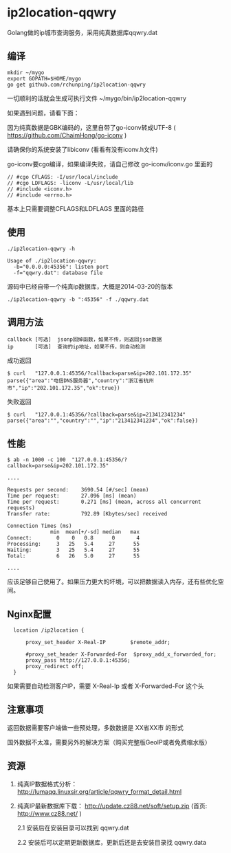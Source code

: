 ip2location-qqwry
=================

Golang做的ip城市查询服务，采用纯真数据库qqwry.dat



编译
----

~~~~
mkdir ~/mygo
export GOPATH=$HOME/mygo
go get github.com/rchunping/ip2location-qqwry
~~~~

一切顺利的话就会生成可执行文件 ~/mygo/bin/ip2location-qqwry

如果遇到问题，请看下面：



因为纯真数据是GBK编码的，这里自带了go-iconv转成UTF-8 ( https://github.com/ChaimHong/go-iconv  )

请确保你的系统安装了libiconv (看看有没有iconv.h文件)

go-iconv要cgo编译，如果编译失败，请自己修改 go-iconv/iconv.go 里面的

~~~~
// #cgo CFLAGS: -I/usr/local/include
// #cgo LDFLAGS: -liconv -L/usr/local/lib
// #include <iconv.h>
// #include <errno.h>
~~~~

基本上只需要调整CFLAGS和LDFLAGS 里面的路径


使用
----

~~~~
./ip2location-qqwry -h

Usage of ./ip2location-qqwry:
  -b="0.0.0.0:45356": listen port
  -f="qqwry.dat": database file
~~~~


源码中已经自带一个纯真ip数据库，大概是2014-03-20的版本

~~~~
./ip2location-qqwry -b ":45356" -f ./qqwry.dat
~~~~


调用方法
--------

~~~~
callback [可选]  jsonp回掉函数，如果不传，则返回json数据
ip       [可选]  查询的ip地址，如果不传，则自动检测
~~~~


成功返回

~~~~
$ curl   "127.0.0.1:45356/?callback=parse&ip=202.101.172.35"
parse({"area":"电信DNS服务器","country":"浙江省杭州市","ip":"202.101.172.35","ok":true})
~~~~

失败返回

~~~~
$ curl   "127.0.0.1:45356/?callback=parse&ip=213412341234"
parse({"area":"","country":"","ip":"213412341234","ok":false})
~~~~





性能
----

~~~~
$ ab -n 1000 -c 100  "127.0.0.1:45356/?callback=parse&ip=202.101.172.35"

....

Requests per second:    3690.54 [#/sec] (mean)
Time per request:       27.096 [ms] (mean)
Time per request:       0.271 [ms] (mean, across all concurrent requests)
Transfer rate:          792.89 [Kbytes/sec] received

Connection Times (ms)
              min  mean[+/-sd] median   max
Connect:        0    0   0.8      0       4
Processing:     3   25   5.4     27      55
Waiting:        3   25   5.4     27      55
Total:          6   26   5.0     27      55

....

~~~~

应该足够自己使用了。如果压力更大的坏境，可以把数据读入内存，还有些优化空间。


Nginx配置
---------

~~~~~
  location /ip2location {

      proxy_set_header X-Real-IP        $remote_addr;
      
      #proxy_set_header X-Forwarded-For  $proxy_add_x_forwarded_for;
      proxy_pass http://127.0.0.1:45356;
      proxy_redirect off;
  }
~~~~~

如果需要自动检测客户IP，需要 X-Real-Ip 或者 X-Forwarded-For 这个头


注意事项
--------

返回数据需要客户端做一些预处理，多数数据是 XX省XX市 的形式

国外数据不太准，需要另外的解决方案（购买完整版GeoIP或者免费缩水版）


资源
----

1. 纯真IP数据格式分析： http://lumaqq.linuxsir.org/article/qqwry_format_detail.html

2. 纯真IP最新数据库下载： http://update.cz88.net/soft/setup.zip (首页: http://www.cz88.net/ ) 
  
   2.1 安装后在安装目录可以找到 qqwry.dat
  
   2.2 安装后可以定期更新数据库，更新后还是去安装目录找 qqwry.data

